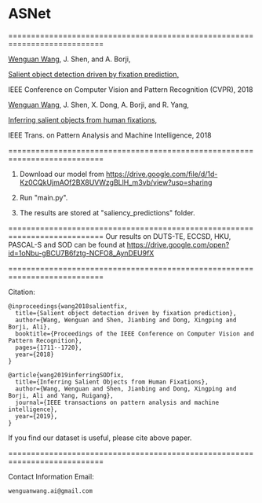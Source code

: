 # ASNet
===========================================================================

[Wenguan Wang](https://sites.google.com/view/wenguanwang), J. Shen, and A. Borji, 

[Salient object detection driven by fixation prediction,](https://www.researchgate.net/publication/328149376_Salient_Object_Detection_Driven_by_Fixation_Prediction)  

IEEE Conference on Computer Vision and Pattern Recognition (CVPR), 2018  

[Wenguan Wang](https://sites.google.com/view/wenguanwang), J. Shen, X. Dong, A. Borji, and R. Yang, 

[Inferring salient objects from human fixations,](https://www.researchgate.net/publication/331872926_Inferring_Salient_Objects_from_Human_Fixations) 

IEEE Trans. on Pattern Analysis and Machine Intelligence, 2018 

===========================================================================

1. Download our model from https://drive.google.com/file/d/1d-Kz0CQkUjmAOf2BX8UVWzgBLlH_m3vb/view?usp=sharing

2. Run "main.py".

3. The results are stored at "saliency_predictions" folder. 

===========================================================================
Our results on DUTS-TE, ECCSD, HKU, PASCAL-S and SOD can be found at https://drive.google.com/open?id=1oNbu-gBCU7B6fztg-NCFO8_AynDEU9fX


===========================================================================

Citation:

    @inproceedings{wang2018salientfix,
      title={Salient object detection driven by fixation prediction},
      author={Wang, Wenguan and Shen, Jianbing and Dong, Xingping and Borji, Ali},
      booktitle={Proceedings of the IEEE Conference on Computer Vision and Pattern Recognition},
      pages={1711--1720},
      year={2018}
    }

    @article{wang2019inferringSODfix,
      title={Inferring Salient Objects from Human Fixations},
      author={Wang, Wenguan and Shen, Jianbing and Dong, Xingping and Borji, Ali and Yang, Ruigang},
      journal={IEEE transactions on pattern analysis and machine intelligence},
      year={2019},
    }

If you find our dataset is useful, please cite above paper.

===========================================================================

Contact Information
Email:

	wenguanwang.ai@gmail.com

